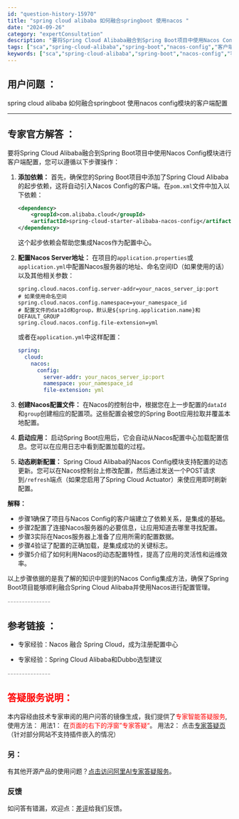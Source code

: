 ```yaml
---
id: "question-history-15970"
title: "spring cloud alibaba 如何融合springboot 使用nacos "
date: "2024-09-26"
category: "expertConsultation"
description: "要将Spring Cloud Alibaba融合到Spring Boot项目中使用Nacos Config模块进行客户端配置，您可以遵循以下步骤操作：1. **添加依赖：**   首先，确保您的Spring Boot项目中添加了Spring Cloud Alibaba的起步依赖，这将自动引入Naco"
tags: ["sca","spring-cloud-alibaba","spring-boot","nacos-config","客户端","融合","配置"]
keywords: ["sca","spring-cloud-alibaba","spring-boot","nacos-config","客户端","融合","配置"]
---
```


## 用户问题 ： 
 spring cloud alibaba 如何融合springboot 使用nacos config模块的客户端配置  

---------------
## 专家官方解答 ：

要将Spring Cloud Alibaba融合到Spring Boot项目中使用Nacos Config模块进行客户端配置，您可以遵循以下步骤操作：

1. **添加依赖：**
   首先，确保您的Spring Boot项目中添加了Spring Cloud Alibaba的起步依赖，这将自动引入Nacos Config的客户端。在`pom.xml`文件中加入以下依赖：

   ```xml
   <dependency>
       <groupId>com.alibaba.cloud</groupId>
       <artifactId>spring-cloud-starter-alibaba-nacos-config</artifactId>
   </dependency>
   ```

   这个起步依赖会帮助您集成Nacos作为配置中心。

2. **配置Nacos Server地址：**
   在项目的`application.properties`或`application.yml`中配置Nacos服务器的地址、命名空间ID（如果使用的话）以及其他相关参数：

   ```properties
   spring.cloud.nacos.config.server-addr=your_nacos_server_ip:port
   # 如果使用命名空间
   spring.cloud.nacos.config.namespace=your_namespace_id
   # 配置文件的dataId和group，默认是${spring.application.name}和DEFAULT_GROUP
   spring.cloud.nacos.config.file-extension=yml
   ```

   或者在`application.yml`中这样配置：

   ```yaml
   spring:
     cloud:
       nacos:
         config:
           server-addr: your_nacos_server_ip:port
           namespace: your_namespace_id
           file-extension: yml
   ```

3. **创建Nacos配置文件：**
   在Nacos的控制台中，根据您在上一步配置的`dataId`和`group`创建相应的配置项。这些配置会被您的Spring Boot应用拉取并覆盖本地配置。

4. **启动应用：**
   启动Spring Boot应用后，它会自动从Nacos配置中心加载配置信息。您可以在应用日志中看到配置加载的过程。

5. **动态刷新配置：**
   Spring Cloud Alibaba的Nacos Config模块支持配置的动态更新。您可以在Nacos控制台上修改配置，然后通过发送一个POST请求到`/refresh`端点（如果您启用了Spring Cloud Actuator）来使应用即时刷新配置。

**解释：**
- 步骤1确保了项目与Nacos Config的客户端建立了依赖关系，是集成的基础。
- 步骤2配置了连接Nacos服务器的必要信息，让应用知道去哪里寻找配置。
- 步骤3实际在Nacos服务器上准备了应用所需的配置数据。
- 步骤4验证了配置的正确加载，是集成成功的关键标志。
- 步骤5介绍了如何利用Nacos的动态配置特性，提高了应用的灵活性和运维效率。

以上步骤依据的是我了解的知识中提到的Nacos Config集成方法，确保了Spring Boot项目能够顺利融合Spring Cloud Alibaba并使用Nacos进行配置管理。


<font color="#949494">---------------</font> 


## 参考链接 ：

* 专家经验：Nacos 融合 Spring Cloud，成为注册配置中心 
 
 * 专家经验：Spring Cloud Alibaba和Dubbo选型建议 


 <font color="#949494">---------------</font> 
 


## <font color="#FF0000">答疑服务说明：</font> 

本内容经由技术专家审阅的用户问答的镜像生成，我们提供了<font color="#FF0000">专家智能答疑服务</font>,使用方法：
用法1： 在<font color="#FF0000">页面的右下的浮窗”专家答疑“</font>。
用法2： 点击[专家答疑页](https://answer.opensource.alibaba.com/docs/intro)（针对部分网站不支持插件嵌入的情况）
### 另：


有其他开源产品的使用问题？[点击访问阿里AI专家答疑服务](https://answer.opensource.alibaba.com/docs/intro)。
### 反馈
如问答有错漏，欢迎点：[差评](https://ai.nacos.io/user/feedbackByEnhancerGradePOJOID?enhancerGradePOJOId=15973)给我们反馈。
